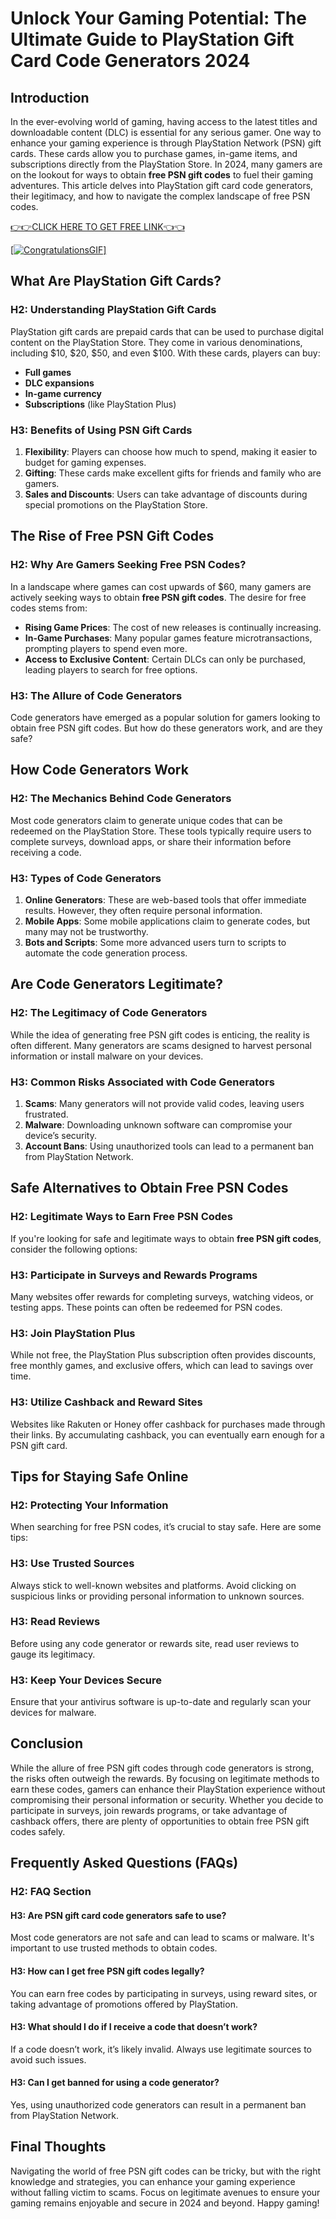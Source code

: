 # Unlock Your Gaming Potential: The Ultimate Guide to PlayStation Gift Card Code Generators 2024

## Introduction

In the ever-evolving world of gaming, having access to the latest titles and downloadable content (DLC) is essential for any serious gamer. One way to enhance your gaming experience is through PlayStation Network (PSN) gift cards. These cards allow you to purchase games, in-game items, and subscriptions directly from the PlayStation Store. In 2024, many gamers are on the lookout for ways to obtain **free PSN gift codes** to fuel their gaming adventures. This article delves into PlayStation gift card code generators, their legitimacy, and how to navigate the complex landscape of free PSN codes.

[👉👉CLICK HERE TO GET FREE LINK👈👈](https://todaylink.site/freegiftcard/)

[[![CongratulationsGIF](https://github.com/user-attachments/assets/aa6e75d0-fc71-4d36-9e97-8a51b4c3dd08)]](https://todaylink.site/freegiftcard/)


## What Are PlayStation Gift Cards?

### H2: Understanding PlayStation Gift Cards

PlayStation gift cards are prepaid cards that can be used to purchase digital content on the PlayStation Store. They come in various denominations, including $10, $20, $50, and even $100. With these cards, players can buy:

- **Full games**
- **DLC expansions**
- **In-game currency**
- **Subscriptions** (like PlayStation Plus)

### H3: Benefits of Using PSN Gift Cards

1. **Flexibility**: Players can choose how much to spend, making it easier to budget for gaming expenses.
2. **Gifting**: These cards make excellent gifts for friends and family who are gamers.
3. **Sales and Discounts**: Users can take advantage of discounts during special promotions on the PlayStation Store.

## The Rise of Free PSN Gift Codes

### H2: Why Are Gamers Seeking Free PSN Codes?

In a landscape where games can cost upwards of $60, many gamers are actively seeking ways to obtain **free PSN gift codes**. The desire for free codes stems from:

- **Rising Game Prices**: The cost of new releases is continually increasing.
- **In-Game Purchases**: Many popular games feature microtransactions, prompting players to spend even more.
- **Access to Exclusive Content**: Certain DLCs can only be purchased, leading players to search for free options.

### H3: The Allure of Code Generators

Code generators have emerged as a popular solution for gamers looking to obtain free PSN gift codes. But how do these generators work, and are they safe?

## How Code Generators Work

### H2: The Mechanics Behind Code Generators

Most code generators claim to generate unique codes that can be redeemed on the PlayStation Store. These tools typically require users to complete surveys, download apps, or share their information before receiving a code. 

### H3: Types of Code Generators

1. **Online Generators**: These are web-based tools that offer immediate results. However, they often require personal information.
2. **Mobile Apps**: Some mobile applications claim to generate codes, but many may not be trustworthy.
3. **Bots and Scripts**: Some more advanced users turn to scripts to automate the code generation process.

## Are Code Generators Legitimate?

### H2: The Legitimacy of Code Generators

While the idea of generating free PSN gift codes is enticing, the reality is often different. Many generators are scams designed to harvest personal information or install malware on your devices.

### H3: Common Risks Associated with Code Generators

1. **Scams**: Many generators will not provide valid codes, leaving users frustrated.
2. **Malware**: Downloading unknown software can compromise your device’s security.
3. **Account Bans**: Using unauthorized tools can lead to a permanent ban from PlayStation Network.

## Safe Alternatives to Obtain Free PSN Codes

### H2: Legitimate Ways to Earn Free PSN Codes

If you're looking for safe and legitimate ways to obtain **free PSN gift codes**, consider the following options:

### H3: Participate in Surveys and Rewards Programs

Many websites offer rewards for completing surveys, watching videos, or testing apps. These points can often be redeemed for PSN codes.

### H3: Join PlayStation Plus

While not free, the PlayStation Plus subscription often provides discounts, free monthly games, and exclusive offers, which can lead to savings over time.

### H3: Utilize Cashback and Reward Sites

Websites like Rakuten or Honey offer cashback for purchases made through their links. By accumulating cashback, you can eventually earn enough for a PSN gift card.

## Tips for Staying Safe Online

### H2: Protecting Your Information

When searching for free PSN codes, it’s crucial to stay safe. Here are some tips:

### H3: Use Trusted Sources

Always stick to well-known websites and platforms. Avoid clicking on suspicious links or providing personal information to unknown sources.

### H3: Read Reviews

Before using any code generator or rewards site, read user reviews to gauge its legitimacy.

### H3: Keep Your Devices Secure

Ensure that your antivirus software is up-to-date and regularly scan your devices for malware.

## Conclusion

While the allure of free PSN gift codes through code generators is strong, the risks often outweigh the rewards. By focusing on legitimate methods to earn these codes, gamers can enhance their PlayStation experience without compromising their personal information or security. Whether you decide to participate in surveys, join rewards programs, or take advantage of cashback offers, there are plenty of opportunities to obtain free PSN gift codes safely.

## Frequently Asked Questions (FAQs)

### H2: FAQ Section

#### H3: Are PSN gift card code generators safe to use?

Most code generators are not safe and can lead to scams or malware. It's important to use trusted methods to obtain codes.

#### H3: How can I get free PSN gift codes legally?

You can earn free codes by participating in surveys, using reward sites, or taking advantage of promotions offered by PlayStation.

#### H3: What should I do if I receive a code that doesn’t work?

If a code doesn’t work, it’s likely invalid. Always use legitimate sources to avoid such issues.

#### H3: Can I get banned for using a code generator?

Yes, using unauthorized code generators can result in a permanent ban from PlayStation Network.

## Final Thoughts

Navigating the world of free PSN gift codes can be tricky, but with the right knowledge and strategies, you can enhance your gaming experience without falling victim to scams. Focus on legitimate avenues to ensure your gaming remains enjoyable and secure in 2024 and beyond. Happy gaming!
